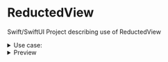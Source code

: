# ReductedView
Swift/SwiftUI Project describing use of ReductedView

 
<details>
  <summary>Use case: </summary> 

  # Container
  ```swift
 VStack(alignment: .leading) {
            Text("Title")
                .font(.headline)
            Text("Subtitle")
                .font(.subheadline)
  }.padding()
  .redacted(reason: .placeholder)
```

 # View
```swift
Text("Title")
.redacted(reason: .placeholder)
```

</details>

<details>
<summary>Preview</summary> 
  
![Simulator Screen Shot - iPhone 14 Pro - 2023-09-05 at 11 20 52](https://github.com/prateekregar/ReductedView/assets/26741028/a1f03ebb-e8c9-46cb-ab2a-7c1e41a9ea97)
</details>


